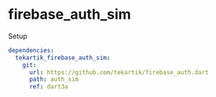 # firebase_auth_sim

Setup

```yaml
dependencies:
  tekartik_firebase_auth_sim:
    git:
      url: https://github.com/tekartik/firebase_auth.dart
      path: auth_sim
      ref: dart3a
```